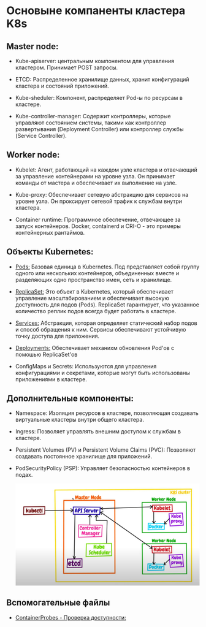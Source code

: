 # Основыне компаненты кластера K8s

## Master node:
- Kube-apiserver:
  центральным компонентом для управления кластером. Принимает POST запросы.

- ETCD:
  Распределенное хранилище данных, хранит конфигураций кластера и состояний приложений.

- Kube-sheduler:
  Компонент, распределяет Pod-ы по ресурсам в кластере.

- Kube-controller-manager:
  Содержит контроллеры, которые управляют состоянием системы,
  такими как контроллер развертывания (Deployment Controller) или контроллер службы (Service Controller).

## Worker node:
- Kubelet:
  Агент, работающий на каждом узле кластера и отвечающий за управление контейнерами на уровне узла.
  Он принимает команды от мастера и обеспечивает их выполнение на узле.

- Kube-proxy:
  Обеспечивает сетевую абстракцию для сервисов на уровне узла.
  Он проксирует сетевой трафик к службам внутри кластера.

- Container runtime:
  Программное обеспечение, отвечающее за запуск контейнеров.
  Docker, containerd и CRI-O - это примеры контейнерных рантаймов.

## Объекты Kubernetes:
- [Pods:](./k8s_objects/Pods.md)
  Базовая единица в Kubernetes. Под представляет собой группу одного или нескольких контейнеров,
  объединенных вместе и разделяющих одно пространство имен, сеть и хранилище.

- [ReplicaSet:](./02_replica_set.yaml)
  Это объект в Kubernetes, который обеспечивает управление масштабированием и обеспечивает высокую доступность для подов (Pods).
  ReplicaSet гарантирует, что указанное количество реплик подов всегда будет работать в кластере.

- [Services:](./k8s_objects/Services.md)
  Абстракция, которая определяет статический набор подов и способ обращения к ним.
  Сервисы обеспечивают устойчивую точку доступа для приложения.

- [Deployments:](./k8s_objects/Deployments.md)
  Обеспечивает механихм обновления Pod'ов c помошью ReplicaSet'ов

- ConfigMaps и Secrets:
  Используются для управления конфигурациями и секретами, которые могут быть использованы приложениями в кластере.

## Дополнительные компоненты:
- Namespace:
  Изоляция ресурсов в кластере, позволяющая создавать виртуальные кластеры внутри общего кластера.

- Ingress:
  Позволяет управлять внешним доступом к службам в кластере.

- Persistent Volumes (PV) и Persistent Volume Claims (PVC):
  Позволяют создавать постоянное хранилище для приложений.

- PodSecurityPolicy (PSP):
  Управляет безопасностью контейнеров в подах.


   ![Cluster K8s](./img/k8s_cluster.png)



## Вспомогательные файлы
- [ContainerProbes - Проверка доступности:](./k8s_objects/ContainerProbes.md)
